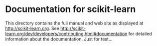 # Documentation for scikit-learn

This directory contains the full manual and web site as displayed at
http://scikit-learn.org. See
http://scikit-learn.org/dev/developers/contributing.html#documentation for
detailed information about the documentation. 
Just for test...
